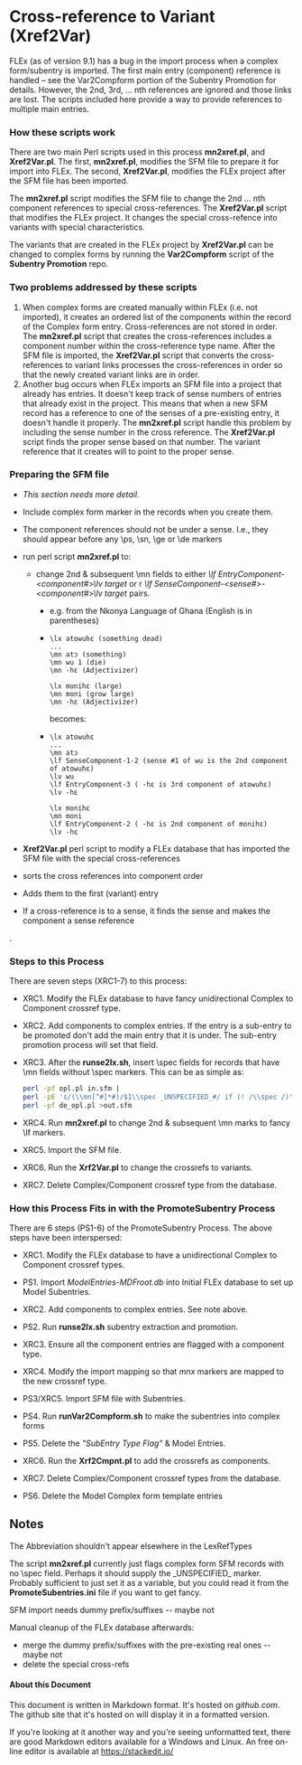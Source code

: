 # Cross-reference to Variant (Xref2Var)
FLEx (as of version 9.1) has a bug in the import process when a complex form/subentry is imported. The first main entry (component) reference is handled &ndash; see the Var2Compform portion of the Subentry Promotion for details. However, the 2nd, 3rd, ... nth references are ignored and those links are lost. The scripts included here provide a way to provide references to multiple main entries.

### How these scripts work

There are two main Perl scripts used in this process **mn2xref.pl**, and **Xref2Var.pl**. The first, **mn2xref.pl**, modifies the SFM file to prepare it for import into FLEx. The second, **Xref2Var.pl**, modifies the FLEx project after the SFM file has been imported.

The **mn2xref.pl** script modifies the SFM file to change the 2nd ... nth component references to  special cross-references. The  **Xref2Var.pl** script that modifies the FLEx project. It changes the special cross-refence into variants with special characteristics.

The variants that are created in the FLEx project by **Xref2Var.pl** can be changed to complex forms by running the **Var2Compform** script of the **Subentry Promotion** repo.

### Two problems addressed by these scripts

1) When complex forms  are created manually within FLEx (i.e. not imported), it creates an ordered list of the components within the record of the Complex form entry. Cross-references are not stored in order.  The **mn2xref.pl** script that creates the cross-references includes a component number within the cross-reference type name. After the SFM file is imported, the **Xref2Var.pl**  script that converts the cross-references to variant links processes the cross-references in order so that the newly created variant links are in order.
2) Another bug occurs when FLEx imports an SFM file into a project that already has entries. It doesn't keep track of sense numbers of entries that already exist in the project. This means that when a new SFM record has a reference to one of the senses of a pre-existing entry, it doesn't handle it properly. The **mn2xref.pl** script handle this problem by including the sense number in the cross reference. The  **Xref2Var.pl**  script finds the proper sense based on that number. The variant reference that it creates will to point to the proper sense.

### Preparing the SFM file

* *This section needs more detail.*

* Include complex form marker in the records when you create them.

* The component references should not be under a sense. I.e., they should appear before any \\ps,  \\sn,  \\ge or  \\de markers

* run perl script **mn2xref.pl** to:
  * change 2nd & subsequent \mn fields to either *\lf EntryComponent-<component#>\lv target* or r *\lf SenseComponent-<sense#>-<component#>\lv target*  pairs.

    * e.g. from the Nkonya Language of Ghana (English is in  parentheses)

    * ````SFM (MDF)
      \lx atowuhɛ (something dead)
      ...
      \mn atɔ (something)
      \mn wu 1 (die)
      \mn -hɛ (Adjectivizer)
      
      \lx monihɛ (large)
      \mn moni (grow large)
      \mn -hɛ (Adjectivizer)
      ````
      becomes:

    * ````SFM (MDF)
      \lx atowuhɛ
      ...
      \mn atɔ
      \lf SenseComponent-1-2 (sense #1 of wu is the 2nd component of atowuhɛ)
      \lv wu
      \lf EntryComponent-3 ( -hɛ is 3rd component of atowuhɛ)
      \lv -hɛ
      
      \lx monihɛ
      \mn moni
      \lf EntryComponent-2 ( -hɛ is 2nd component of monihɛ)
      \lv -hɛ
      ````

*  **Xref2Var.pl**  perl script to modify a FLEx database that has imported the SFM file with the special cross-references

  * sorts the cross references into component order
  * Adds them to the first (variant) entry
  * If a cross-reference is to a sense, it finds the sense and makes the component a sense reference

.

### Steps to this Process

There are seven steps (XRC1-7) to this process:

- XRC1. Modify the FLEx database to have fancy unidirectional Complex to Component crossref type.

- XRC2. Add components to complex entries. If the entry is a sub-entry to be promoted don't add the main entry that it is under. The sub-entry promotion process will set that field.
- XRC3. After the **runse2lx.sh**, insert \spec fields for records that have \mn fields without \spec markers. This can be as simple as:

   ```bash
   perl -pf opl.pl in.sfm |
   perl -pE 's/(\\mn[^#]*#)/$1\\spec _UNSPECIFIED_#/ if (! /\\spec /)' |\
   perl -pf de_opl.pl >out.sfm
   ```

- XRC4. Run **mn2xref.pl** to change 2nd & subsequent \mn marks to fancy \lf markers.
- XRC5. Import the SFM file.
- XRC6. Run the **Xrf2Var.pl** to change the crossrefs to variants.
- XRC7. Delete Complex/Component crossref type from the database.

### How this Process Fits in with the PromoteSubentry Process

There are 6 steps (PS1-6) of the PromoteSubentry Process. The above steps have been interspersed:

- XRC1. Modify the FLEx database to have a unidirectional Complex to Component crossref types.

- PS1. Import  *ModelEntries-MDFroot.db*  into Initial FLEx database to set up Model Subentries.

- XRC2. Add components to complex entries. See note above.

- PS2. Run **runse2lx.sh** subentry extraction and promotion.

- XRC3. Ensure all the component entries are flagged with a component type.

- XRC4. Modify the import mapping so that *mnx* markers are mapped to the new crossref type.

- PS3/XRC5. Import SFM file with Subentries.

- PS4. Run **runVar2Compform.sh** to make the subentries into complex forms

- PS5. Delete the  *"SubEntry Type Flag"* & Model Entries.

- XRC6. Run the **Xrf2Cmpnt.pl** to add the crossrefs as components.

- XRC7. Delete Complex/Component crossref types from the database.

- PS6. Delete the Model Complex form template entries

## Notes


The Abbreviation shouldn't appear elsewhere in the LexRefTypes

The script **mn2xref.pl** currently just flags complex form SFM records with no \spec field. Perhaps it should supply the \_UNSPECIFIED\_ marker. Probably sufficient to just set it as a variable, but you could read it from the **PromoteSubentries.ini** file if you want to get fancy.

SFM import needs dummy prefix/suffixes -- maybe not

Manual cleanup of the FLEx database afterwards:

* merge the dummy prefix/suffixes with the pre-existing real ones -- maybe not
* delete the special cross-refs

#### About this Document

This document is written in Markdown format. It's hosted on *github.com*. The github site that it's hosted on will display it in a formatted version.

If you're looking at it another way and you're seeing unformatted text, there are good Markdown editors available for a Windows and Linux. An free on-line editor is available at https://stackedit.io/
